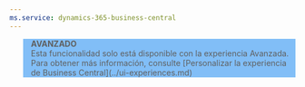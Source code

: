 ```yaml
---
ms.service: dynamics-365-business-central
---
```

<blockquote STYLE="background: #81BEF7;border-left:None"><b>AVANZADO</b><br />Esta funcionalidad solo está disponible con la experiencia Avanzada. Para obtener más información, consulte [Personalizar la experiencia de Business Central](../ui-experiences.md) </blockquote>
